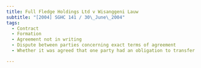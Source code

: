 ```yaml
---
title: Full Fledge Holdings Ltd v Wisanggeni Lauw
subtitle: "[2004] SGHC 141 / 30\_June\_2004"
tags:
  - Contract
  - Formation
  - Agreement not in writing
  - Dispute between parties concerning exact terms of agreement
  - Whether it was agreed that one party had an obligation to transfer shares.

---
```


